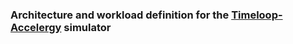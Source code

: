 ### Architecture and workload definition for the [Timeloop-Accelergy](https://github.com/Accelergy-Project/accelergy-timeloop-infrastructure) simulator
